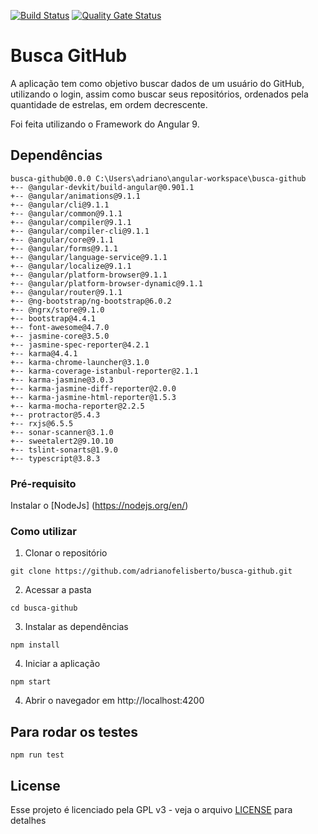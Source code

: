 [![Build Status](https://travis-ci.com/adrianofelisberto/busca-github.svg?branch=master)](https://travis-ci.com/adrianofelisberto/busca-github)
[![Quality Gate Status](https://sonarcloud.io/api/project_badges/measure?project=adrianofelisberto_busca-github&metric=alert_status)](https://sonarcloud.io/dashboard?id=adrianofelisberto_busca-github)


# Busca GitHub

A aplicação tem como objetivo buscar dados de um usuário do GitHub, utilizando o login, assim como buscar seus repositórios, ordenados pela quantidade de estrelas, em ordem decrescente.

Foi feita utilizando o Framework do Angular 9.

## Dependências
```
busca-github@0.0.0 C:\Users\adriano\angular-workspace\busca-github
+-- @angular-devkit/build-angular@0.901.1
+-- @angular/animations@9.1.1
+-- @angular/cli@9.1.1
+-- @angular/common@9.1.1
+-- @angular/compiler@9.1.1
+-- @angular/compiler-cli@9.1.1
+-- @angular/core@9.1.1
+-- @angular/forms@9.1.1
+-- @angular/language-service@9.1.1
+-- @angular/localize@9.1.1
+-- @angular/platform-browser@9.1.1
+-- @angular/platform-browser-dynamic@9.1.1
+-- @angular/router@9.1.1
+-- @ng-bootstrap/ng-bootstrap@6.0.2
+-- @ngrx/store@9.1.0
+-- bootstrap@4.4.1
+-- font-awesome@4.7.0
+-- jasmine-core@3.5.0
+-- jasmine-spec-reporter@4.2.1
+-- karma@4.4.1
+-- karma-chrome-launcher@3.1.0
+-- karma-coverage-istanbul-reporter@2.1.1
+-- karma-jasmine@3.0.3
+-- karma-jasmine-diff-reporter@2.0.0
+-- karma-jasmine-html-reporter@1.5.3
+-- karma-mocha-reporter@2.2.5
+-- protractor@5.4.3
+-- rxjs@6.5.5
+-- sonar-scanner@3.1.0
+-- sweetalert2@9.10.10
+-- tslint-sonarts@1.9.0
+-- typescript@3.8.3
```


### Pré-requisito
Instalar o [NodeJs] (https://nodejs.org/en/)


### Como utilizar
1. Clonar o repositório
```
git clone https://github.com/adrianofelisberto/busca-github.git
```

2. Acessar a pasta
```
cd busca-github
```

3. Instalar as dependências
```
npm install
```

4. Iniciar a aplicação
```
npm start
```

4. Abrir o navegador em http://localhost:4200


## Para rodar os testes
```
npm run test
```

## License

Esse projeto é licenciado pela GPL v3 - veja o arquivo [LICENSE](https://github.com/adrianofelisberto/busca-github/blob/master/LICENSE) para detalhes
